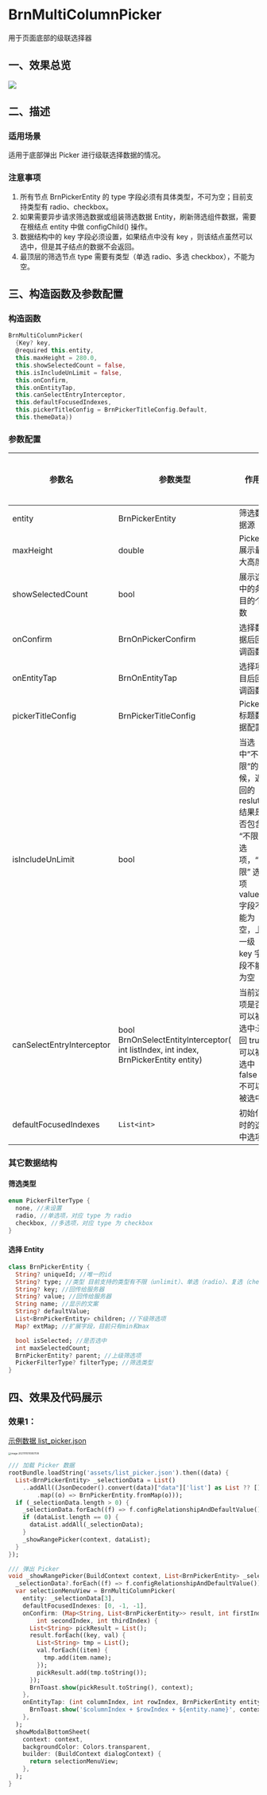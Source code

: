 # BrnMultiColumnPicker

用于页面底部的级联选择器

## 一、效果总览

![](./img/BrnMultiColumnPickerIntro.png)

## 二、描述

### 适用场景

适用于底部弹出 Picker 进行级联选择数据的情况。

### 注意事项

1. 所有节点 BrnPickerEntity 的 type 字段必须有具体类型，不可为空；目前支持类型有 radio、checkbox。
2. 如果需要异步请求筛选数据或组装筛选数据 Entity，刷新筛选组件数据，需要在根结点 entity 中做 configChild() 操作。
3. 数据结构中的 key 字段必须设置，如果结点中没有 key ，则该结点虽然可以选中，但是其子结点的数据不会返回。
4. 最顶层的筛选节点 type 需要有类型（单选 radio、多选 checkbox），不能为空。

## 三、构造函数及参数配置

### 构造函数

```dart
BrnMultiColumnPicker(
  {Key? key,
  @required this.entity,
  this.maxHeight = 280.0,
  this.showSelectedCount = false,
  this.isIncludeUnLimit = false,
  this.onConfirm,
  this.onEntityTap,
  this.canSelectEntryInterceptor,
  this.defaultFocusedIndexes,
  this.pickerTitleConfig = BrnPickerTitleConfig.Default,
  this.themeData})
```

### 参数配置

| 参数名                    | 参数类型                                                     | 作用                                                         | 是否必填 | 默认值                       |
| ------------------------- | ------------------------------------------------------------ | ------------------------------------------------------------ | -------- | ---------------------------- |
| entity                    | BrnPickerEntity                                              | 筛选数据源                                                   | 是       |                              |
| maxHeight                 | double                                                       | Picker 展示最大高度                                          | 否       | 280.0                        |
| showSelectedCount         | bool                                                         | 展示选中的条目的个数                                         | 否       | false                        |
| onConfirm                 | BrnOnPickerConfirm                                           | 选择数据后回调函数                                           | 否       | null                         |
| onEntityTap               | BrnOnEntityTap                                               | 选择项目后回调函数                                           | 否       | null                         |
| pickerTitleConfig         | BrnPickerTitleConfig                                         | Picker 标题数据配置                                          | 否       | BrnPickerTitleConfig.Default |
| isIncludeUnLimit          | bool                                                         | 当选中”不限“的时候，返回的 reslut 结果是否包含 “不限” 选项，“不限” 选项 value 字段不能为空，上一级 key 字段不能为空 | 否       | false                        |
| canSelectEntryInterceptor | bool BrnOnSelectEntityInterceptor( int listIndex, int index, BrnPickerEntity entity) | 当前选项是否可以被选中:返回 true 可以被选中 false 不可以被选中 | 否       |                              |
| defaultFocusedIndexes     | `List<int>`                                                  | 初始化时的选中选项                                           | 否       |                              |

### 其它数据结构

#### 筛选类型

```dart
enum PickerFilterType {
  none, //未设置
  radio, //单选项，对应 type 为 radio
  checkbox, //多选项，对应 type 为 checkbox
}
```

#### 选择 Entity

```dart
class BrnPickerEntity {
  String? uniqueId; //唯一的id
  String? type; //类型 目前支持的类型有不限（unlimit）、单选（radio）、复选（checkbox）, 最终被解析成 PickerFilterType 类型
  String? key; //回传给服务器
  String? value; //回传给服务器
  String name; //显示的文案
  String? defaultValue;
  List<BrnPickerEntity> children; //下级筛选项
  Map? extMap; //扩展字段，目前只有min和max

  bool isSelected; //是否选中
  int maxSelectedCount;
  BrnPickerEntity? parent; //上级筛选项
  PickerFilterType? filterType; //筛选类型
}
```

## 四、效果及代码展示

### 效果1：

[示例数据 list_picker.json](../../../example/assets/list_picker.json)

<img src="./img/BrnMultiColumnPickerDemo.png" alt="image-20211115110957518" style="zoom: 33%;" />

```dart
/// 加载 Picker 数据
rootBundle.loadString('assets/list_picker.json').then((data) {
  List<BrnPickerEntity> _selectionData = List()
    ..addAll((JsonDecoder().convert(data)["data"]['list'] as List ?? [])
        .map((o) => BrnPickerEntity.fromMap(o)));
  if (_selectionData.length > 0) {
    _selectionData.forEach((f) => f.configRelationshipAndDefaultValue());
    if (dataList.length == 0) {
      dataList.addAll(_selectionData);
    }
    _showRangePicker(context, dataList);
  }
});

/// 弹出 Picker
void _showRangePicker(BuildContext context, List<BrnPickerEntity> _selectionData) {
  _selectionData?.forEach((f) => f.configRelationshipAndDefaultValue());
  var selectionMenuView = BrnMultiColumnPicker(
    entity: _selectionData[3],
    defaultFocusedIndexes: [0, -1, -1],
    onConfirm: (Map<String, List<BrnPickerEntity>> result, int firstIndex,
        int secondIndex, int thirdIndex) {
      List<String> pickResult = List();
      result.forEach((key, val) {
        List<String> tmp = List();
        val.forEach((item) {
          tmp.add(item.name);
        });
        pickResult.add(tmp.toString());
      });
      BrnToast.show(pickResult.toString(), context);
    },
    onEntityTap: (int columnIndex, int rowIndex, BrnPickerEntity entity) {
      BrnToast.show('$columnIndex + $rowIndex + ${entity.name}', context);
    },
  );
  showModalBottomSheet(
    context: context,
    backgroundColor: Colors.transparent,
    builder: (BuildContext dialogContext) {
      return selectionMenuView;
    },
  );
}
```
